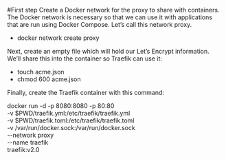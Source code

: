 #First step
Create a Docker network for the proxy to share with containers. The Docker network is necessary so that we can use it with applications that are run using Docker Compose. Let’s call this network proxy.
 - docker network create proxy

 Next, create an empty file which will hold our Let’s Encrypt information. We’ll share this into the container so Traefik can use it:
 - touch acme.json
 - chmod 600 acme.json


 Finally, create the Traefik container with this command:


docker run -d -p 8080:8080 -p 80:80 \
-v $PWD/traefik.yml:/etc/traefik/traefik.yml \
-v $PWD/traefik.toml:/etc/traefik/traefik.toml \
-v /var/run/docker.sock:/var/run/docker.sock \
--network proxy \
--name traefik \
traefik:v2.0

